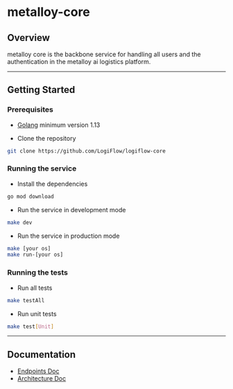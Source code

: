 # metalloy-core

## Overview

metalloy core is the backbone service for handling all users and the authentication in the metalloy ai logistics platform.

---

## Getting Started

### Prerequisites

- [Golang](https://golang.org/doc/install) minimum version 1.13

- Clone the repository

```bash
git clone https://github.com/LogiFlow/logiflow-core
```

### Running the service

- Install the dependencies

```bash
go mod download
```

- Run the service in development mode

```bash
make dev
```

- Run the service in production mode

```bash
make [your os]
make run-[your os]
```

### Running the tests

- Run all tests

```bash
make testAll
```

- Run unit tests

```bash
make test[Unit]
```

---

## Documentation

- [Endpoints Doc](./docs/api-endpoints.md)
- [Architecture Doc](./docs/architecture.md)
